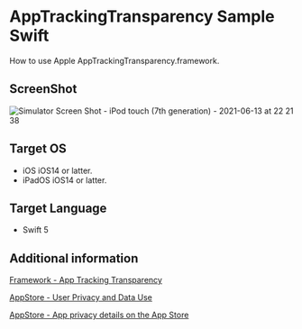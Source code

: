 # AppTrackingTransparency Sample Swift

How to use Apple AppTrackingTransparency.framework.

## ScreenShot

![Simulator Screen Shot - iPod touch (7th generation) - 2021-06-13 at 22 21 38](https://user-images.githubusercontent.com/5846718/121823686-dc42b800-cce1-11eb-8ce8-a2ad92de72ff.png)

## Target OS

- iOS iOS14 or latter.
- iPadOS iOS14 or latter.

## Target Language

- Swift 5

## Additional information

[Framework - App Tracking Transparency](https://developer.apple.com/documentation/apptrackingtransparency)

[AppStore - User Privacy and Data Use](https://developer.apple.com/app-store/user-privacy-and-data-use)

[AppStore - App privacy details on the App Store](https://developer.apple.com/app-store/app-privacy-details)
